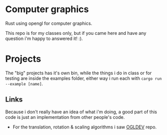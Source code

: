 # Computer graphics
Rust using opengl for computer graphics.

This repo is for my classes only, but if you came here and have any question i'm happy to answered it! :).

# Projects
The "big" projects has it's own bin, while the things i do in class
or for testing are inside the examples folder, either way i run
each with `cargo run --example [name]`.

## Links
Because i don't really have an idea of what i'm doing, a good part of this code is just an
implementation from other people's code.

- For the translation, rotation & scaling algorithms i saw
[OGLDEV](https://github.com/emeiri/ogldev/tree/master/tutorial06) repo.
